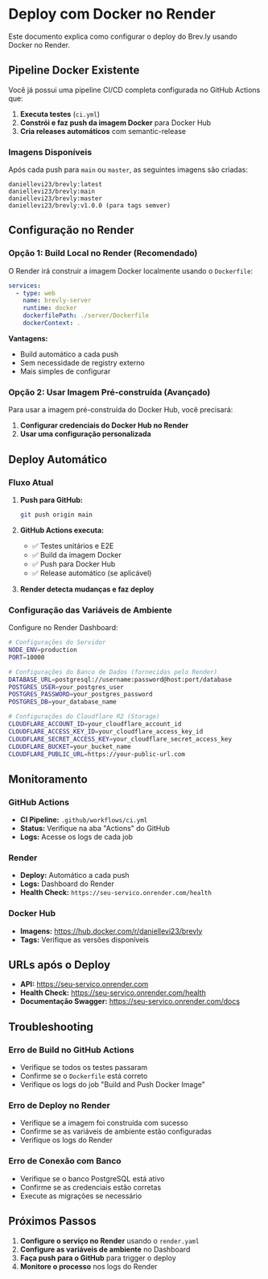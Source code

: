 # Deploy com Docker no Render

Este documento explica como configurar o deploy do Brev.ly usando Docker no Render.

## Pipeline Docker Existente

Você já possui uma pipeline CI/CD completa configurada no GitHub Actions que:

1. **Executa testes** (`ci.yml`)
2. **Constrói e faz push da imagem Docker** para Docker Hub
3. **Cria releases automáticos** com semantic-release

### Imagens Disponíveis

Após cada push para `main` ou `master`, as seguintes imagens são criadas:

```
daniellevi23/brevly:latest
daniellevi23/brevly:main
daniellevi23/brevly:master
daniellevi23/brevly:v1.0.0 (para tags semver)
```

## Configuração no Render

### Opção 1: Build Local no Render (Recomendado)

O Render irá construir a imagem Docker localmente usando o `Dockerfile`:

```yaml
services:
  - type: web
    name: brevly-server
    runtime: docker
    dockerfilePath: ./server/Dockerfile
    dockerContext: .
```

**Vantagens:**
- Build automático a cada push
- Sem necessidade de registry externo
- Mais simples de configurar

### Opção 2: Usar Imagem Pré-construída (Avançado)

Para usar a imagem pré-construída do Docker Hub, você precisará:

1. **Configurar credenciais do Docker Hub no Render**
2. **Usar uma configuração personalizada**

## Deploy Automático

### Fluxo Atual

1. **Push para GitHub:**
   ```bash
   git push origin main
   ```

2. **GitHub Actions executa:**
   - ✅ Testes unitários e E2E
   - ✅ Build da imagem Docker
   - ✅ Push para Docker Hub
   - ✅ Release automático (se aplicável)

3. **Render detecta mudanças e faz deploy**

### Configuração das Variáveis de Ambiente

Configure no Render Dashboard:

```bash
# Configurações do Servidor
NODE_ENV=production
PORT=10000

# Configurações do Banco de Dados (fornecidas pelo Render)
DATABASE_URL=postgresql://username:password@host:port/database
POSTGRES_USER=your_postgres_user
POSTGRES_PASSWORD=your_postgres_password
POSTGRES_DB=your_database_name

# Configurações do Cloudflare R2 (Storage)
CLOUDFLARE_ACCOUNT_ID=your_cloudflare_account_id
CLOUDFLARE_ACCESS_KEY_ID=your_cloudflare_access_key_id
CLOUDFLARE_SECRET_ACCESS_KEY=your_cloudflare_secret_access_key
CLOUDFLARE_BUCKET=your_bucket_name
CLOUDFLARE_PUBLIC_URL=https://your-public-url.com
```

## Monitoramento

### GitHub Actions
- **CI Pipeline:** `.github/workflows/ci.yml`
- **Status:** Verifique na aba "Actions" do GitHub
- **Logs:** Acesse os logs de cada job

### Render
- **Deploy:** Automático a cada push
- **Logs:** Dashboard do Render
- **Health Check:** `https://seu-servico.onrender.com/health`

### Docker Hub
- **Imagens:** https://hub.docker.com/r/daniellevi23/brevly
- **Tags:** Verifique as versões disponíveis

## URLs após o Deploy

- **API:** https://seu-servico.onrender.com
- **Health Check:** https://seu-servico.onrender.com/health
- **Documentação Swagger:** https://seu-servico.onrender.com/docs

## Troubleshooting

### Erro de Build no GitHub Actions
- Verifique se todos os testes passaram
- Confirme se o `Dockerfile` está correto
- Verifique os logs do job "Build and Push Docker Image"

### Erro de Deploy no Render
- Verifique se a imagem foi construída com sucesso
- Confirme se as variáveis de ambiente estão configuradas
- Verifique os logs do Render

### Erro de Conexão com Banco
- Verifique se o banco PostgreSQL está ativo
- Confirme se as credenciais estão corretas
- Execute as migrações se necessário

## Próximos Passos

1. **Configure o serviço no Render** usando o `render.yaml`
2. **Configure as variáveis de ambiente** no Dashboard
3. **Faça push para o GitHub** para trigger o deploy
4. **Monitore o processo** nos logs do Render 